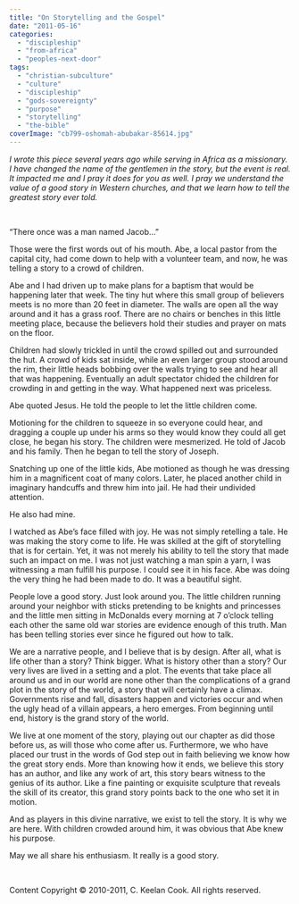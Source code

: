 ```yaml
---
title: "On Storytelling and the Gospel"
date: "2011-05-16"
categories: 
  - "discipleship"
  - "from-africa"
  - "peoples-next-door"
tags: 
  - "christian-subculture"
  - "culture"
  - "discipleship"
  - "gods-sovereignty"
  - "purpose"
  - "storytelling"
  - "the-bible"
coverImage: "cb799-oshomah-abubakar-85614.jpg"
---
```


_I wrote this piece several years ago while serving in Africa as a missionary. I have changed the name of the gentlemen in the story, but the event is real. It impacted me and I pray it does for you as well. I pray we understand the value of a good story in Western churches, and that we learn how to tell the greatest story ever told._

 

“There once was a man named Jacob…”

Those were the first words out of his mouth. Abe, a local pastor from the capital city, had come down to help with a volunteer team, and now, he was telling a story to a crowd of children.

Abe and I had driven up to make plans for a baptism that would be happening later that week. The tiny hut where this small group of believers meets is no more than 20 feet in diameter. The walls are open all the way around and it has a grass roof. There are no chairs or benches in this little meeting place, because the believers hold their studies and prayer on mats on the floor.

Children had slowly trickled in until the crowd spilled out and surrounded the hut. A crowd of kids sat inside, while an even larger group stood around the rim, their little heads bobbing over the walls trying to see and hear all that was happening. Eventually an adult spectator chided the children for crowding in and getting in the way. What happened next was priceless.

Abe quoted Jesus. He told the people to let the little children come.

Motioning for the children to squeeze in so everyone could hear, and dragging a couple up under his arms so they would know they could all get close, he began his story. The children were mesmerized. He told of Jacob and his family. Then he began to tell the story of Joseph.

Snatching up one of the little kids, Abe motioned as though he was dressing him in a magnificent coat of many colors. Later, he placed another child in imaginary handcuffs and threw him into jail. He had their undivided attention.

He also had mine.

I watched as Abe’s face filled with joy. He was not simply retelling a tale. He was making the story come to life. He was skilled at the gift of storytelling that is for certain. Yet, it was not merely his ability to tell the story that made such an impact on me. I was not just watching a man spin a yarn, I was witnessing a man fulfill his purpose. I could see it in his face. Abe was doing the very thing he had been made to do. It was a beautiful sight.

People love a good story. Just look around you. The little children running around your neighbor with sticks pretending to be knights and princesses and the little men sitting in McDonalds every morning at 7 o’clock telling each other the same old war stories are evidence enough of this truth. Man has been telling stories ever since he figured out how to talk.

We are a narrative people, and I believe that is by design. After all, what is life other than a story? Think bigger. What is history other than a story? Our very lives are lived in a setting and a plot. The events that take place all around us and in our world are none other than the complications of a grand plot in the story of the world, a story that will certainly have a climax. Governments rise and fall, disasters happen and victories occur and when the ugly head of a villain appears, a hero emerges. From beginning until end, history is the grand story of the world.

We live at one moment of the story, playing out our chapter as did those before us, as will those who come after us. Furthermore, we who have placed our trust in the words of God step out in faith believing we know how the great story ends. More than knowing how it ends, we believe this story has an author, and like any work of art, this story bears witness to the genius of its author. Like a fine painting or exquisite sculpture that reveals the skill of its creator, this grand story points back to the one who set it in motion.

And as players in this divine narrative, we exist to tell the story. It is why we are here. With children crowded around him, it was obvious that Abe knew his purpose.

May we all share his enthusiasm. It really is a good story.

 

Content Copyright © 2010-2011, C. Keelan Cook. All rights reserved.
